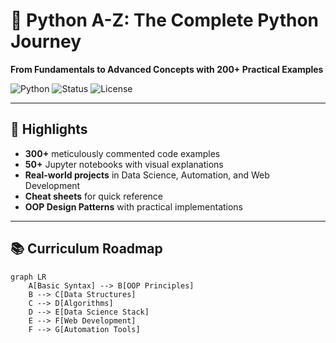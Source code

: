 # 🐍 Python A-Z: The Complete Python Journey
**From Fundamentals to Advanced Concepts with 200+ Practical Examples**

![Python](https://img.shields.io/badge/Python-3.8+-blue)
![Status](https://img.shields.io/badge/Status-Actively_Updated-brightgreen)
![License](https://img.shields.io/badge/License-MIT-yellow)

---

## 🌟 Highlights
- **300+** meticulously commented code examples
- **50+** Jupyter notebooks with visual explanations
- **Real-world projects** in Data Science, Automation, and Web Development
- **Cheat sheets** for quick reference
- **OOP Design Patterns** with practical implementations

---

## 📚 Curriculum Roadmap
```mermaid
graph LR
    A[Basic Syntax] --> B[OOP Principles]
    B --> C[Data Structures]
    C --> D[Algorithms]
    D --> E[Data Science Stack]
    E --> F[Web Development]
    F --> G[Automation Tools]
